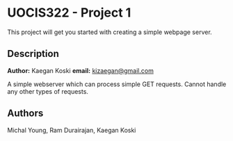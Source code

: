 # UOCIS322 - Project 1 #

This project will get you started with creating a simple webpage server.

## Description

**Author:** Kaegan Koski
**email:** kizaegan@gmail.com

A simple webserver which can process simple GET requests. 
Cannot handle any other types of requests. 

## Authors

Michal Young, Ram Durairajan, Kaegan Koski